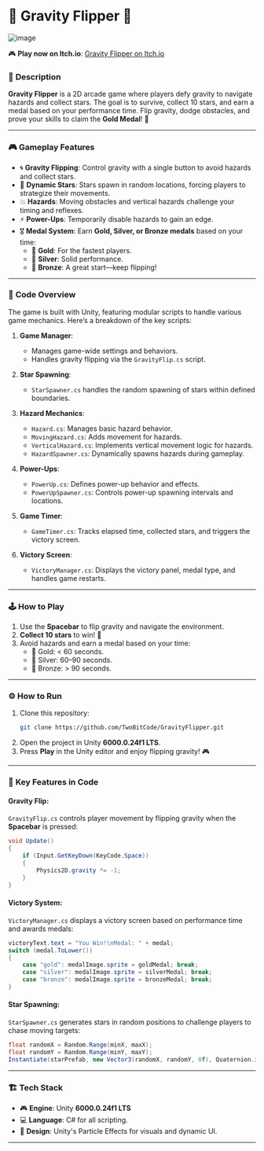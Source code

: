 # 🌌 **Gravity Flipper** 🚀
![image](https://github.com/user-attachments/assets/79e87a12-0783-4d7f-a35d-dfc93261df7a)

🎮 **Play now on Itch.io**: [Gravity Flipper on Itch.io](https://twobitcode.itch.io/gravityflipper)

### 🌟 **Description**
**Gravity Flipper** is a 2D arcade game where players defy gravity to navigate hazards and collect stars. The goal is to survive, collect 10 stars, and earn a medal based on your performance time. Flip gravity, dodge obstacles, and prove your skills to claim the **Gold Medal**! 🥇

---

### 🎮 **Gameplay Features**
- 🌀 **Gravity Flipping**: Control gravity with a single button to avoid hazards and collect stars.
- 🌟 **Dynamic Stars**: Stars spawn in random locations, forcing players to strategize their movements.
- 💥 **Hazards**: Moving obstacles and vertical hazards challenge your timing and reflexes.
- ⚡ **Power-Ups**: Temporarily disable hazards to gain an edge.
- 🎖️ **Medal System**: Earn **Gold, Silver, or Bronze medals** based on your time:
  - 🥇 **Gold**: For the fastest players.
  - 🥈 **Silver**: Solid performance.
  - 🥉 **Bronze**: A great start—keep flipping!

---

### 📜 **Code Overview**
The game is built with Unity, featuring modular scripts to handle various game mechanics. Here’s a breakdown of the key scripts:

1. **Game Manager**:
   - Manages game-wide settings and behaviors.
   - Handles gravity flipping via the `GravityFlip.cs` script.

2. **Star Spawning**:
   - `StarSpawner.cs` handles the random spawning of stars within defined boundaries.

3. **Hazard Mechanics**:
   - `Hazard.cs`: Manages basic hazard behavior.
   - `MovingHazard.cs`: Adds movement for hazards.
   - `VerticalHazard.cs`: Implements vertical movement logic for hazards.
   - `HazardSpawner.cs`: Dynamically spawns hazards during gameplay.

4. **Power-Ups**:
   - `PowerUp.cs`: Defines power-up behavior and effects.
   - `PowerUpSpawner.cs`: Controls power-up spawning intervals and locations.

5. **Game Timer**:
   - `GameTimer.cs`: Tracks elapsed time, collected stars, and triggers the victory screen.

6. **Victory Screen**:
   - `VictoryManager.cs`: Displays the victory panel, medal type, and handles game restarts.

---

### 🕹️ **How to Play**
1. Use the **Spacebar** to flip gravity and navigate the environment.
2. **Collect 10 stars** to win! 🌟
3. Avoid hazards and earn a medal based on your time:
   - 🥇 Gold: < 60 seconds.
   - 🥈 Silver: 60–90 seconds.
   - 🥉 Bronze: > 90 seconds.

---

### ⚙️ **How to Run**
1. Clone this repository:
   ```bash
   git clone https://github.com/TwoBitCode/GravityFlipper.git
   ```
2. Open the project in Unity **6000.0.24f1 LTS**.
3. Press **Play** in the Unity editor and enjoy flipping gravity! 🎮

---

### 📜 **Key Features in Code**
#### **Gravity Flip**:
`GravityFlip.cs` controls player movement by flipping gravity when the **Spacebar** is pressed:
```csharp
void Update()
{
    if (Input.GetKeyDown(KeyCode.Space))
    {
        Physics2D.gravity *= -1;
    }
}
```

#### **Victory System**:
`VictoryManager.cs` displays a victory screen based on performance time and awards medals:
```csharp
victoryText.text = "You Win!\nMedal: " + medal;
switch (medal.ToLower())
{
    case "gold": medalImage.sprite = goldMedal; break;
    case "silver": medalImage.sprite = silverMedal; break;
    case "bronze": medalImage.sprite = bronzeMedal; break;
}
```

#### **Star Spawning**:
`StarSpawner.cs` generates stars in random positions to challenge players to chase moving targets:
```csharp
float randomX = Random.Range(minX, maxX);
float randomY = Random.Range(minY, maxY);
Instantiate(starPrefab, new Vector3(randomX, randomY, 0f), Quaternion.identity);
```

---

### 🏗️ **Tech Stack**
- 🎮 **Engine**: Unity **6000.0.24f1 LTS**
- 💻 **Language**: C# for all scripting.
- 🎨 **Design**: Unity's Particle Effects for visuals and dynamic UI.

---
